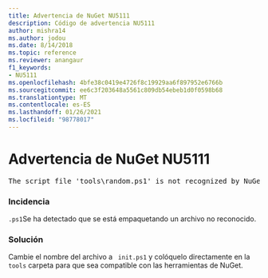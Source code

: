 ```yaml
---
title: Advertencia de NuGet NU5111
description: Código de advertencia NU5111
author: mishra14
ms.author: jodou
ms.date: 8/14/2018
ms.topic: reference
ms.reviewer: anangaur
f1_keywords:
- NU5111
ms.openlocfilehash: 4bfe38c0419e4726f8c19929aa6f897952e6766b
ms.sourcegitcommit: ee6c3f203648a5561c809db54ebeb1d0f0598b68
ms.translationtype: MT
ms.contentlocale: es-ES
ms.lasthandoff: 01/26/2021
ms.locfileid: "98778017"
---
```

# <a name="nuget-warning-nu5111"></a>Advertencia de NuGet NU5111
<pre>The script file 'tools\random.ps1' is not recognized by NuGet and hence will not be executed during installation of this package. Rename it to install.ps1, uninstall.ps1 or init.ps1 and place it directly under 'tools'.</pre>

### <a name="issue"></a>Incidencia

`.ps1`Se ha detectado que se está empaquetando un archivo no reconocido.


### <a name="solution"></a>Solución

Cambie el nombre del archivo a ` init.ps1` y colóquelo directamente en la `tools` carpeta para que sea compatible con las herramientas de NuGet.

